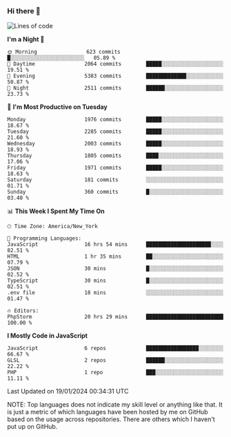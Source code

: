 ### Hi there 👋

<!--
**LynxJinxxy/LynxJinxxy** is a ✨ _special_ ✨ repository because its `README.md` (this file) appears on your GitHub profile.

Here are some ideas to get you started:

- 🔭 I’m currently working on ...
- 🌱 I’m currently learning ...
- 👯 I’m looking to collaborate on ...
- 🤔 I’m looking for help with ...
- 💬 Ask me about ...
- 📫 How to reach me: ...
- 😄 Pronouns: ...
- ⚡ Fun fact: ...
-->

<!--START_SECTION:waka-->
![Lines of code](https://img.shields.io/badge/From%20Hello%20World%20I%27ve%20Written-26.3%20million%20lines%20of%20code-blue)

**I'm a Night 🦉** 

```text
🌞 Morning                623 commits         █░░░░░░░░░░░░░░░░░░░░░░░░   05.89 % 
🌆 Daytime                2064 commits        █████░░░░░░░░░░░░░░░░░░░░   19.51 % 
🌃 Evening                5383 commits        █████████████░░░░░░░░░░░░   50.87 % 
🌙 Night                  2511 commits        ██████░░░░░░░░░░░░░░░░░░░   23.73 % 
```
📅 **I'm Most Productive on Tuesday** 

```text
Monday                   1976 commits        █████░░░░░░░░░░░░░░░░░░░░   18.67 % 
Tuesday                  2285 commits        █████░░░░░░░░░░░░░░░░░░░░   21.60 % 
Wednesday                2003 commits        █████░░░░░░░░░░░░░░░░░░░░   18.93 % 
Thursday                 1805 commits        ████░░░░░░░░░░░░░░░░░░░░░   17.06 % 
Friday                   1971 commits        █████░░░░░░░░░░░░░░░░░░░░   18.63 % 
Saturday                 181 commits         ░░░░░░░░░░░░░░░░░░░░░░░░░   01.71 % 
Sunday                   360 commits         █░░░░░░░░░░░░░░░░░░░░░░░░   03.40 % 
```


📊 **This Week I Spent My Time On** 

```text
🕑︎ Time Zone: America/New_York

💬 Programming Languages: 
JavaScript               16 hrs 54 mins      █████████████████████░░░░   82.51 % 
HTML                     1 hr 35 mins        ██░░░░░░░░░░░░░░░░░░░░░░░   07.79 % 
JSON                     30 mins             █░░░░░░░░░░░░░░░░░░░░░░░░   02.52 % 
TypeScript               30 mins             █░░░░░░░░░░░░░░░░░░░░░░░░   02.51 % 
.env file                18 mins             ░░░░░░░░░░░░░░░░░░░░░░░░░   01.47 % 

🔥 Editors: 
PhpStorm                 20 hrs 29 mins      █████████████████████████   100.00 % 
```

**I Mostly Code in JavaScript** 

```text
JavaScript               6 repos             █████████████████░░░░░░░░   66.67 % 
GLSL                     2 repos             ██████░░░░░░░░░░░░░░░░░░░   22.22 % 
PHP                      1 repo              ███░░░░░░░░░░░░░░░░░░░░░░   11.11 % 
```




 Last Updated on 19/01/2024 00:34:31 UTC
<!--END_SECTION:waka-->
NOTE: Top languages does not indicate my skill level or anything like that. It is just a metric of which languages have been hosted by me on GitHub based on the usage across repositories. There are others which I haven't put up on GitHub.
